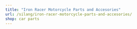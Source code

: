 ```yaml
---
title: "Iron Racer Motorcycle Parts and Accesories"
url: /silang/iron-racer-motorcycle-parts-and-accesories/
shop: car parts
---
```

